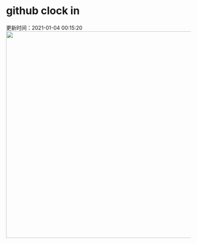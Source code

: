# github clock in
更新时间：2021-01-04 00:15:20
 <img style="-webkit-user-select: none;margin: auto;cursor: zoom-in;" src="https://cn.bing.com/th?id=OHR.DiamondBeach_ZH-CN3165398805_1920x1080.jpg&rf=LaDigue_1920x1080.jpg&pid=hp" width="1004" height="564"> 